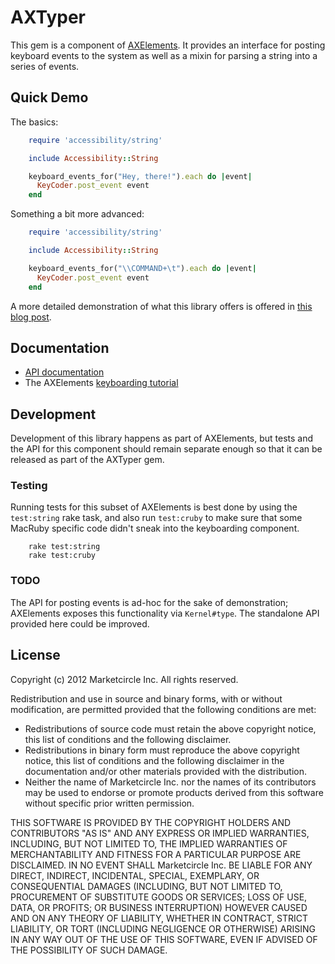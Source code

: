 # AXTyper

This gem is a component of
[AXElements](http://github.com/Marketcircle/AXElements). It provides
an interface for posting keyboard events to the system as well as a
mixin for parsing a string into a series of events.


## Quick Demo

The basics:

```ruby
    require 'accessibility/string'

    include Accessibility::String

    keyboard_events_for("Hey, there!").each do |event|
      KeyCoder.post_event event
    end
```

Something a bit more advanced:

```ruby
    require 'accessibility/string'

    include Accessibility::String

    keyboard_events_for("\\COMMAND+\t").each do |event|
      KeyCoder.post_event event
    end
```

A more detailed demonstration of what this library offers is offered in
[this blog post](http://ferrous26.com/blog/2012/04/03/axelements-part1/).


## Documentation

- [API documentation](http://rdoc.info/gems/AXTyper/frames)
- The AXElements [keyboarding tutorial](https://github.com/Marketcircle/AXElements/wiki/Keyboarding)


## Development

Development of this library happens as part of AXElements, but tests
and the API for this component should remain separate enough so that
it can be released as part of the AXTyper gem.

### Testing

Running tests for this subset of AXElements is best done by using the
`test:string` rake task, and also run `test:cruby` to make sure that
some MacRuby specific code didn't sneak into the keyboarding
component.

```shell
    rake test:string
    rake test:cruby
```

### TODO

The API for posting events is ad-hoc for the sake of demonstration;
AXElements exposes this functionality via `Kernel#type`. The standalone
API provided here could be improved.


## License

Copyright (c) 2012 Marketcircle Inc.
All rights reserved.

Redistribution and use in source and binary forms, with or without
modification, are permitted provided that the following conditions are met:

* Redistributions of source code must retain the above copyright
  notice, this list of conditions and the following disclaimer.
* Redistributions in binary form must reproduce the above copyright
  notice, this list of conditions and the following disclaimer in the
  documentation and/or other materials provided with the distribution.
* Neither the name of Marketcircle Inc. nor the names of its
  contributors may be used to endorse or promote products derived
  from this software without specific prior written permission.

THIS SOFTWARE IS PROVIDED BY THE COPYRIGHT HOLDERS AND CONTRIBUTORS "AS IS" AND
ANY EXPRESS OR IMPLIED WARRANTIES, INCLUDING, BUT NOT LIMITED TO, THE IMPLIED
WARRANTIES OF MERCHANTABILITY AND FITNESS FOR A PARTICULAR PURPOSE ARE
DISCLAIMED. IN NO EVENT SHALL Marketcircle Inc. BE LIABLE FOR ANY
DIRECT, INDIRECT, INCIDENTAL, SPECIAL, EXEMPLARY, OR CONSEQUENTIAL
DAMAGES (INCLUDING, BUT NOT LIMITED TO, PROCUREMENT OF SUBSTITUTE
GOODS OR SERVICES; LOSS OF USE, DATA, OR PROFITS; OR BUSINESS
INTERRUPTION) HOWEVER CAUSED AND ON ANY THEORY OF LIABILITY, WHETHER
IN CONTRACT, STRICT LIABILITY, OR TORT (INCLUDING NEGLIGENCE OR
OTHERWISE) ARISING IN ANY WAY OUT OF THE USE OF THIS SOFTWARE, EVEN IF
ADVISED OF THE POSSIBILITY OF SUCH DAMAGE.
